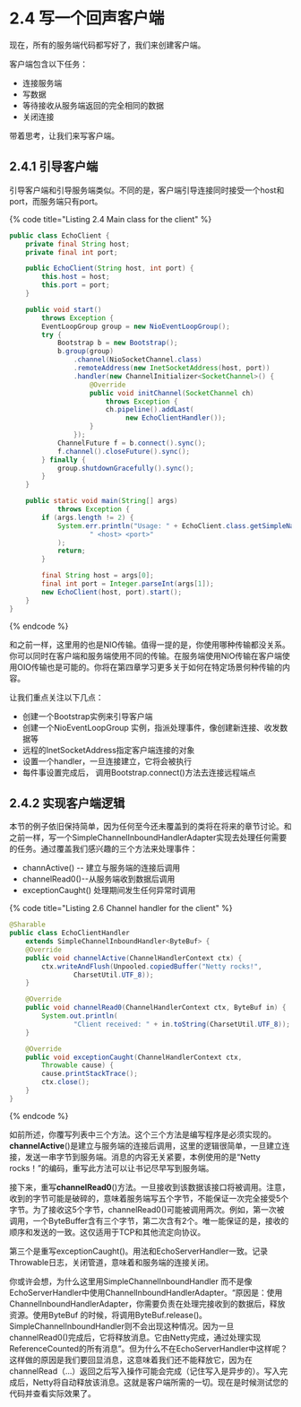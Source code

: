 # 2.4 写一个回声客户端

现在，所有的服务端代码都写好了，我们来创建客户端。

客户端包含以下任务：

* 连接服务端
* 写数据
* 等待接收从服务端返回的完全相同的数据
* 关闭连接

带着思考，让我们来写客户端。

## 2.4.1 引导客户端

引导客户端和引导服务端类似。不同的是，客户端引导连接同时接受一个host和port，而服务端只有port。

{% code title="Listing 2.4 Main class for the client" %}
```java
public class EchoClient {
    private final String host;
    private final int port;

    public EchoClient(String host, int port) {
        this.host = host;
        this.port = port;
    }

    public void start()
        throws Exception {
        EventLoopGroup group = new NioEventLoopGroup();
        try {
            Bootstrap b = new Bootstrap();
            b.group(group)
                .channel(NioSocketChannel.class)
                .remoteAddress(new InetSocketAddress(host, port))
                .handler(new ChannelInitializer<SocketChannel>() {
                    @Override
                    public void initChannel(SocketChannel ch)
                        throws Exception {
                        ch.pipeline().addLast(
                             new EchoClientHandler());
                    }
                });
            ChannelFuture f = b.connect().sync();
            f.channel().closeFuture().sync();
        } finally {
            group.shutdownGracefully().sync();
        }
    }

    public static void main(String[] args)
            throws Exception {
        if (args.length != 2) {
            System.err.println("Usage: " + EchoClient.class.getSimpleName() +
                    " <host> <port>"
            );
            return;
        }

        final String host = args[0];
        final int port = Integer.parseInt(args[1]);
        new EchoClient(host, port).start();
    }
}
```
{% endcode %}

和之前一样，这里用的也是NIO传输。值得一提的是，你使用哪种传输都没关系。你可以同时在客户端和服务端使用不同的传输。在服务端使用NIO传输在客户端使用OIO传输也是可能的。你将在第四章学习更多关于如何在特定场景何种传输的内容。

让我们重点关注以下几点：

* 创建一个Bootstrap实例来引导客户端
* 创建一个NioEventLoopGroup 实例，指派处理事件，像创建新连接、收发数据等
* 远程的InetSocketAddress指定客户端连接的对象
* 设置一个handler，一旦连接建立，它将会被执行
* 每件事设置完成后， 调用Bootstrap.connect\(\)方法去连接远程端点

## 2.4.2 实现客户端逻辑

本节的例子依旧保持简单，因为任何至今还未覆盖到的类将在将来的章节讨论。和之前一样，写一个SimpleChannelInboundHandlerAdapter实现去处理任何需要的任务。通过覆盖我们感兴趣的三个方法来处理事件：

* channActive\(\) -- 建立与服务端的连接后调用
* channelRead0\(\)--从服务端收到数据后调用
* exceptionCaught\(\) 处理期间发生任何异常时调用

{% code title="Listing 2.6 Channel handler for the client" %}
```java
@Sharable
public class EchoClientHandler
    extends SimpleChannelInboundHandler<ByteBuf> {
    @Override
    public void channelActive(ChannelHandlerContext ctx) {
        ctx.writeAndFlush(Unpooled.copiedBuffer("Netty rocks!",
                CharsetUtil.UTF_8));
    }

    @Override
    public void channelRead0(ChannelHandlerContext ctx, ByteBuf in) {
        System.out.println(
                "Client received: " + in.toString(CharsetUtil.UTF_8));
    }

    @Override
    public void exceptionCaught(ChannelHandlerContext ctx,
        Throwable cause) {
        cause.printStackTrace();
        ctx.close();
    }
}
```
{% endcode %}

如前所述，你覆写列表中三个方法。这个三个方法是编写程序是必须实现的。**channelActive**\(\)是建立与服务端的连接后调用，这里的逻辑很简单，一旦建立连接，发送一串字节到服务端。消息的内容无关紧要，本例使用的是“Netty rocks！”的编码，重写此方法可以让书记尽早写到服务端。

接下来，重写**channelRead0**\(\)方法。一旦接收到该数据该接口将被调用。注意，收到的字节可能是破碎的，意味着服务端写五个字节，不能保证一次完全接受5个字节。为了接收这5个字节，channelRead0\(\)可能被调用两次。例如，第一次被调用，一个ByteBuffer含有三个字节，第二次含有2个。唯一能保证的是，接收的顺序和发送的一致。这仅适用于TCP和其他流定向协议。

第三个是重写exceptionCaught\(\)。用法和EchoServerHandler一致。记录Throwable日志，关闭管道，意味着和服务端的连接关闭。

你或许会想，为什么这里用SimpleChannelInboundHandler  而不是像EchoServerHandler中使用ChannelInboundHandlerAdapter。“原因是：使用ChannelInboundHandlerAdapter，你需要负责在处理完接收到的数据后，释放资源。使用ByteBuf 的时候，将调用ByteBuf.release\(\)。SimpleChannelInboundHandler则不会出现这种情况。因为一旦channelRead0\(\)完成后，它将释放消息。它由Netty完成，通过处理实现ReferenceCounted的所有消息”。但为什么不在EchoServerHandler中这样呢？这样做的原因是我们要回显消息，这意味着我们还不能释放它，因为在channelRead（...）返回之后写入操作可能会完成（记住写入是异步的）。写入完成后，Netty将自动释放该消息。这就是客户端所需的一切。现在是时候测试您的代码并查看实际效果了。




